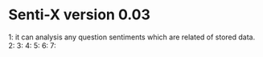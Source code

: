 
# Senti-X version 0.03 
 

1: it can analysis any question sentiments which are related of stored data.
2: 
3:
4: 
5: 
6: 
7:



